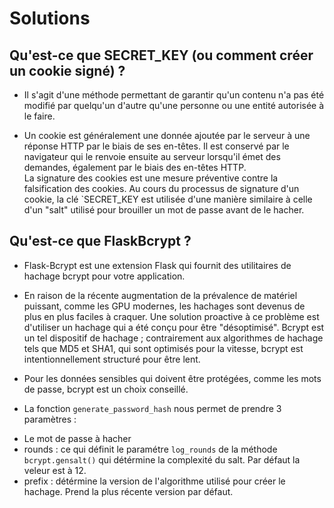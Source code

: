 # Solutions

## Qu'est-ce que SECRET_KEY (ou comment créer un cookie signé) ?

- Il s'agit d'une méthode permettant de garantir qu'un contenu n'a pas été modifié par quelqu'un d'autre qu'une personne ou une entité autorisée à le faire.

- Un cookie est généralement une donnée ajoutée par le serveur à une réponse HTTP par le biais de ses en-têtes. Il est conservé par le navigateur qui le renvoie ensuite au serveur lorsqu'il émet des demandes, également par le biais des en-têtes HTTP.<br/> 
La signature des cookies est une mesure préventive contre la falsification des cookies. Au cours du processus de signature d'un cookie, la clé `SECRET_KEY est utilisée d'une manière similaire à celle d'un "salt" utilisé pour brouiller un mot de passe avant de le hacher.


## Qu'est-ce que FlaskBcrypt ?

- Flask-Bcrypt est une extension Flask qui fournit des utilitaires de hachage bcrypt pour votre application.
- En raison de la récente augmentation de la prévalence de matériel puissant, comme les GPU modernes, les hachages sont devenus de plus en plus faciles à craquer. Une solution proactive à ce problème est d'utiliser un hachage qui a été conçu pour être "désoptimisé". Bcrypt est un tel dispositif de hachage ; contrairement aux algorithmes de hachage tels que MD5 et SHA1, qui sont optimisés pour la vitesse, bcrypt est intentionnellement structuré pour être lent.
- Pour les données sensibles qui doivent être protégées, comme les mots de passe, bcrypt est un choix conseillé.

- La fonction `generate_password_hash` nous permet de prendre 3 paramètres :
* Le mot de passe à hacher
* rounds : ce qui définit le paramétre `log_rounds` de la méthode `bcrypt.gensalt()` qui détérmine la complexité du salt. Par défaut la veleur est à 12.
* prefix : détérmine la version de l'algorithme utilisé pour créer le hachage. Prend la plus récente version par défaut.


 
